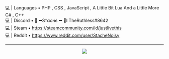 <div>

<br>

💻 | Languages • PHP , CSS , JavaScript , A Little Bit Lua And a Little More C# , C++ <br>
💻 | Discord • 🖤 ➖Sтαcнє ➖ 💛I TheRuthless#8642 <br>
💻 | Steam • https://steamcommunity.com/id/justlivethis <br>
💻 | Reddit • https://www.reddit.com/user/StacheNoisy <br>

<hr>
<p href=""><p>
  
<p align="center">
<img style="margin-left: auto;" src="http://stachemsc.xyz/github.svg"></img>
<p>
  
<p href=""><p>
</div>
